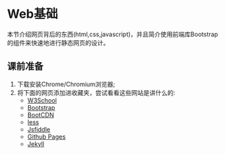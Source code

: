 Web基础
=======
本节介绍网页背后的东西(html,css,javascript)，并且简介使用前端库Bootstrap的组件来快速地进行静态网页的设计。

## 课前准备

1. 下载安装Chrome/Chromium浏览器;
2. 将下面的网页添加进收藏夹，尝试看看这些网站是讲什么的:
    * [W3School](http://www.w3school.com.cn/index.html)
    * [Bootstrap](http://www.bootcss.com/)
    * [BootCDN](http://www.bootcdn.cn/)
    * [less](http://www.bootcss.com/p/lesscss/)
    * [Jsfiddle](http://jsfiddle.net/)
    * [Github Pages](https://pages.github.com/)
    * [Jekyll](http://jekyllcn.com/)
